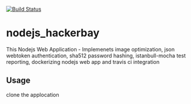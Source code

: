 [![Build Status](https://travis-ci.org/zemuldo/nodejs_hackerbay.svg?branch=master)](https://travis-ci.org/zemuldo/nodejs_hackerbay)

# nodejs_hackerbay

This Nodejs Web Application - Implemenets image optimization, json webtoken authentication, sha512 password hashing, istanbull-mocha test reporting, dockerizing nodejs web app and travis ci integration

## Usage

clone the applocation


